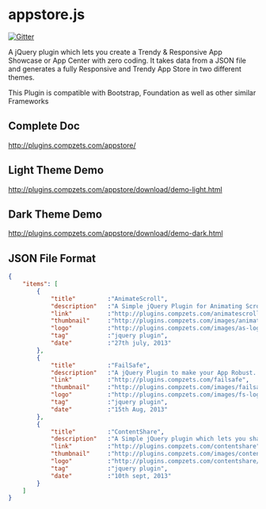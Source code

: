 appstore.js
===========

[![Gitter](https://badges.gitter.im/Join%20Chat.svg)](https://gitter.im/ramswaroop/appstore.js?utm_source=badge&utm_medium=badge&utm_campaign=pr-badge&utm_content=badge)

A jQuery plugin which lets you create a Trendy &amp; Responsive App Showcase or App Center with zero coding.
It takes data from a JSON file and generates a fully Responsive and Trendy App Store in two different themes.

This Plugin is compatible with Bootstrap, Foundation as well as other similar Frameworks

Complete Doc
------------
http://plugins.compzets.com/appstore/


Light Theme Demo
----------------
http://plugins.compzets.com/appstore/download/demo-light.html


Dark Theme Demo
---------------
http://plugins.compzets.com/appstore/download/demo-dark.html


JSON File Format
----------------
```json
{
    "items": [
        {
            "title"         :"AnimateScroll",
            "description"   :"A Simple jQuery Plugin for Animating Scroll with more than 30 unique easing effects.",
            "link"          :"http://plugins.compzets.com/animatescroll",
            "thumbnail"     :"http://plugins.compzets.com/images/animatescroll.png",
            "logo"          :"http://plugins.compzets.com/images/as-logo.png",
            "tag"           :"jquery plugin",
            "date"          :"27th july, 2013"
        },
        {
            "title"         :"FailSafe",
            "description"   :"A jQuery Plugin to make your App Robust. Protects your App from Lost Internet Connectivity & Low Battery Level.",
            "link"          :"http://plugins.compzets.com/failsafe",
            "thumbnail"     :"http://plugins.compzets.com/images/failsafe.png",
            "logo"          :"http://plugins.compzets.com/images/fs-logo.png",
            "tag"           :"jquery plugin",
            "date"          :"15th Aug, 2013"
        },
        {
            "title"         :"ContentShare",
            "description"   :"A Simple jQuery plugin which lets you share the exact content on a page which you actually want to share. It enables you to share selected text on your social network.",
            "link"          :"http://plugins.compzets.com/contentshare",
            "thumbnail"     :"http://plugins.compzets.com/images/contentshare.png",
            "logo"          :"http://plugins.compzets.com/contentshare/img/cs-logo-64.png",
            "tag"           :"jquery plugin",
            "date"          :"10th sept, 2013"
        }        
    ]
}
```
